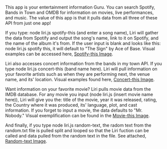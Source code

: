 This app is your entertainment information Guru. You can search Spotify, Bands in Town and OMDB for information on movies, live performances, and music. The value of this app is that it pulls data from all three of these API from just one app!

If you type: node liri.js spotify-this (and enter a song name), Liri will gather the data from Spotify and output the song's name, link to it on Spotify, and the name of the album it's from. If the user input is blank and looks like this: node liri.js spotify this, it will default to "The Sign" by Ace of Base.
Visual examples can be accessed here, [Spotify-this Image](spotify-this.png).



Liri also accesses concert information from the bands in my town API. If you type node liri.js concert-this (band name here). Liri will pull information on your favorite artists such as when they are performing next, the venue name, and its' location. Visual examples found here, [Concert-this Image](concert-this.png).
 

Want information on your favorite movie? Liri pulls movie data from the IMDB database. For any movie you input (node liri.js (insert movie name here)), Liri will give you the: title of the movie, year it was released, rating, the Country where it was produced, its' language, plot, and cast information. If you forget to input a movie, the data defaults to "Mr. Nobody." Visual exemplification can be found in the [Movie-this Image](movie-this.png). 

And finally, if you type node liri.js random-text, the radom text from the random.txt file is pulled split and looped so that the Liri fuction can be called and data pulled from the random text in the file. See attached, [Random-text Image](random-text.png).


